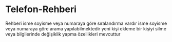 # Telefon-Rehberi
Rehberi isme soyisme veya numaraya göre sıralandırma vardır
isme soyisme veya numaraya göre arama yapılabilmektedir
yeni kişi ekleme bir kişiyi silme veya bilgilerinde değişiklik yapma özellikleri mevcuttur
